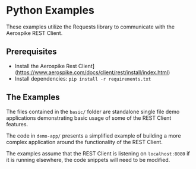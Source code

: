 # Python Examples

These examples utilize the Requests library to communicate with the Aerospike REST Client.

## Prerequisites

* Install the Aerospike Rest Client](https://www.aerospike.com/docs/client/rest/install/index.html)
* Install dependencies: `pip install -r requirements.txt`

## The Examples

The files contained in the `basic/` folder are standalone single file demo applications demonstrating basic usage of some of the REST Client features.

The code in `demo-app/` presents a simplified example of building a more complex application around the functionality of the REST Client.

The examples assume that the REST Client is listening on `localhost:8080` if it is running elsewhere, the code snippets will need to be modified.
